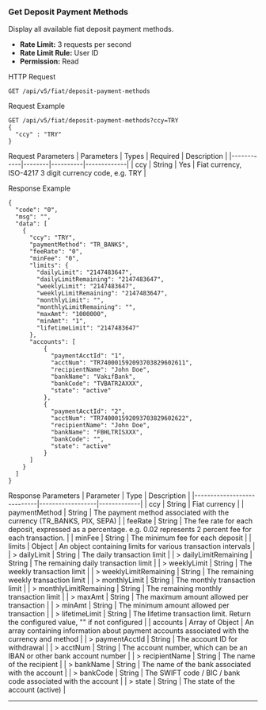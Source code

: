 ### Get Deposit Payment Methods

Display all available fiat deposit payment methods.

- **Rate Limit:** 3 requests per second
- **Rate Limit Rule:** User ID
- **Permission:** Read

HTTP Request
```
GET /api/v5/fiat/deposit-payment-methods
```

Request Example
```
GET /api/v5/fiat/deposit-payment-methods?ccy=TRY
{
  "ccy" : "TRY"
}
```

Request Parameters
| Parameters | Types  | Required | Description |
|------------|--------|----------|-------------|
| ccy        | String | Yes      | Fiat currency, ISO-4217 3 digit currency code, e.g. TRY |

Response Example
```
{
  "code": "0",
  "msg": "",
  "data": [
    {
      "ccy": "TRY",
      "paymentMethod": "TR_BANKS",
      "feeRate": "0",
      "minFee": "0",
      "limits": {
        "dailyLimit": "2147483647",
        "dailyLimitRemaining": "2147483647",
        "weeklyLimit": "2147483647",
        "weeklyLimitRemaining": "2147483647",
        "monthlyLimit": "",
        "monthlyLimitRemaining": "",
        "maxAmt": "1000000",
        "minAmt": "1",
        "lifetimeLimit": "2147483647"
      },
      "accounts": [
          {
            "paymentAcctId": "1",
            "acctNum": "TR740001592093703829602611",
            "recipientName": "John Doe",
            "bankName": "VakıfBank",
            "bankCode": "TVBATR2AXXX",
            "state": "active"
          },
          {
            "paymentAcctId": "2",
            "acctNum": "TR740001592093703829602622",
            "recipientName": "John Doe",
            "bankName": "FBHLTRISXXX",
            "bankCode": "",
            "state": "active"
          }
      ]
    }
  ]
}
```

Response Parameters
| Parameter                   | Type             | Description |
|----------------------------|------------------|-------------|
| ccy                        | String           | Fiat currency |
| paymentMethod              | String           | The payment method associated with the currency (TR_BANKS, PIX, SEPA) |
| feeRate                    | String           | The fee rate for each deposit, expressed as a percentage. e.g. 0.02 represents 2 percent fee for each transaction. |
| minFee                     | String           | The minimum fee for each deposit |
| limits                     | Object           | An object containing limits for various transaction intervals |
| > dailyLimit               | String           | The daily transaction limit |
| > dailyLimitRemaining      | String           | The remaining daily transaction limit |
| > weeklyLimit              | String           | The weekly transaction limit |
| > weeklyLimitRemaining     | String           | The remaining weekly transaction limit |
| > monthlyLimit             | String           | The monthly transaction limit |
| > monthlyLimitRemaining    | String           | The remaining monthly transaction limit |
| > maxAmt                   | String           | The maximum amount allowed per transaction |
| > minAmt                   | String           | The minimum amount allowed per transaction |
| > lifetimeLimit            | String           | The lifetime transaction limit. Return the configured value, "" if not configured |
| accounts                   | Array of Object  | An array containing information about payment accounts associated with the currency and method |
| > paymentAcctId            | String           | The account ID for withdrawal |
| > acctNum                  | String           | The account number, which can be an IBAN or other bank account number |
| > recipientName            | String           | The name of the recipient |
| > bankName                 | String           | The name of the bank associated with the account |
| > bankCode                 | String           | The SWIFT code / BIC / bank code associated with the account |
| > state                    | String           | The state of the account (active) |

---
